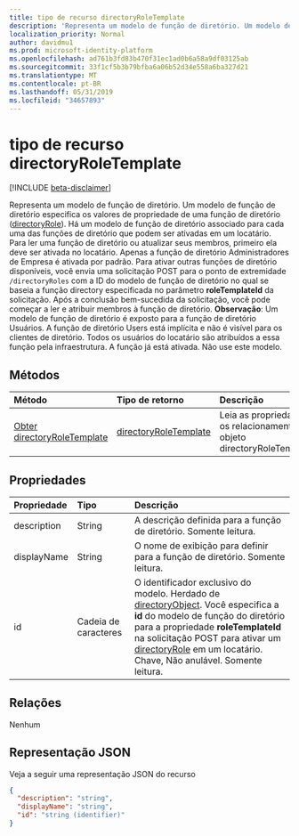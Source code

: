 ```yaml
---
title: tipo de recurso directoryRoleTemplate
description: 'Representa um modelo de função de diretório. Um modelo de função de diretório especifica os valores de propriedade de uma função de diretório (directoryRole). Há um modelo de função de diretório associado para cada uma das funções de diretório que podem ser ativadas em um locatário. Para ler uma função de diretório ou atualizar seus membros, primeiro ela deve ser ativada no locatário. Apenas a função de diretório Administradores de Empresa é ativada por padrão. Para ativar outras funções de diretório disponíveis, você envia uma solicitação POST para o ponto de extremidade `/directoryRoles` com a ID do modelo de função de diretório no qual se baseia a função directory especificada no parâmetro **roleTemplateId** da solicitação. Após a conclusão bem-sucedida da solicitação, você pode começar a ler e atribuir membros à função de diretório. **Observação**: Um modelo de função de diretório é exposto para a função de diretório Usuários. A função de diretório Users está implícita e não é visível para os clientes de diretório. Todos os usuários do locatário são atribuídos a essa função pela infraestrutura. A função já está ativada. Não use este modelo.'
localization_priority: Normal
author: davidmu1
ms.prod: microsoft-identity-platform
ms.openlocfilehash: ad761b3fd83b470f31ec1ad0b6a58a9df03125ab
ms.sourcegitcommit: 33f1cf5b3b79bfba6a06b52d34e558a6ba327d21
ms.translationtype: MT
ms.contentlocale: pt-BR
ms.lasthandoff: 05/31/2019
ms.locfileid: "34657893"
---
```

# <a name="directoryroletemplate-resource-type"></a>tipo de recurso directoryRoleTemplate

[!INCLUDE [beta-disclaimer](../../includes/beta-disclaimer.md)]

Representa um modelo de função de diretório. Um modelo de função de diretório especifica os valores de propriedade de uma função de diretório ([directoryRole](directoryrole.md)). Há um modelo de função de diretório associado para cada uma das funções de diretório que podem ser ativadas em um locatário. Para ler uma função de diretório ou atualizar seus membros, primeiro ela deve ser ativada no locatário. Apenas a função de diretório Administradores de Empresa é ativada por padrão. Para ativar outras funções de diretório disponíveis, você envia uma solicitação POST para o ponto de extremidade `/directoryRoles` com a ID do modelo de função de diretório no qual se baseia a função directory especificada no parâmetro **roleTemplateId** da solicitação. Após a conclusão bem-sucedida da solicitação, você pode começar a ler e atribuir membros à função de diretório. **Observação**: Um modelo de função de diretório é exposto para a função de diretório Usuários. A função de diretório Users está implícita e não é visível para os clientes de diretório. Todos os usuários do locatário são atribuídos a essa função pela infraestrutura. A função já está ativada. Não use este modelo.


## <a name="methods"></a>Métodos

| Método       | Tipo de retorno  |Descrição|
|:---------------|:--------|:----------|
|[Obter directoryRoleTemplate](../api/directoryroletemplate-get.md) | [directoryRoleTemplate](directoryroletemplate.md) |Leia as propriedades e os relacionamentos do objeto directoryRoleTemplate.|

## <a name="properties"></a>Propriedades
| Propriedade     | Tipo   |Descrição|
|:---------------|:--------|:----------|
|description|String|A descrição definida para a função de diretório. Somente leitura.|
|displayName|String|O nome de exibição para definir para a função de diretório. Somente leitura. |
|id|Cadeia de caracteres|O identificador exclusivo do modelo. Herdado de [directoryObject](directoryobject.md). Você especifica a **id** do modelo de função do diretório para a propriedade **roleTemplateId** na solicitação POST para ativar um [directoryRole](directoryrole.md) em um locatário. Chave, Não anulável. Somente leitura.|

## <a name="relationships"></a>Relações
Nenhum



## <a name="json-representation"></a>Representação JSON

Veja a seguir uma representação JSON do recurso

<!-- {
  "blockType": "resource",
  "optionalProperties": [

  ],
  "keyProperty": "id",
  "@odata.type": "microsoft.graph.directoryRoleTemplate"
}-->

```json
{
  "description": "string",
  "displayName": "string",
  "id": "string (identifier)"
}

```

<!-- uuid: 8fcb5dbc-d5aa-4681-8e31-b001d5168d79
2015-10-25 14:57:30 UTC -->
<!--
{
  "type": "#page.annotation",
  "description": "directoryRoleTemplate resource",
  "keywords": "",
  "section": "documentation",
  "tocPath": "",
  "suppressions": []
}
-->
